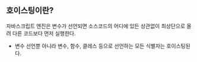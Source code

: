 ## 호이스팅이란?

자바스크립트 엔진은 변수가 선언되면 소스코드의 어디에 있든 상관없이 최상단으로 올려 다른 코드보다 먼저 실행한다.

- 변수 선언뿐 아니라 변수, 함수, 클레스 등으로 선언하는 모든 식별자는 호이스팅된다. 

